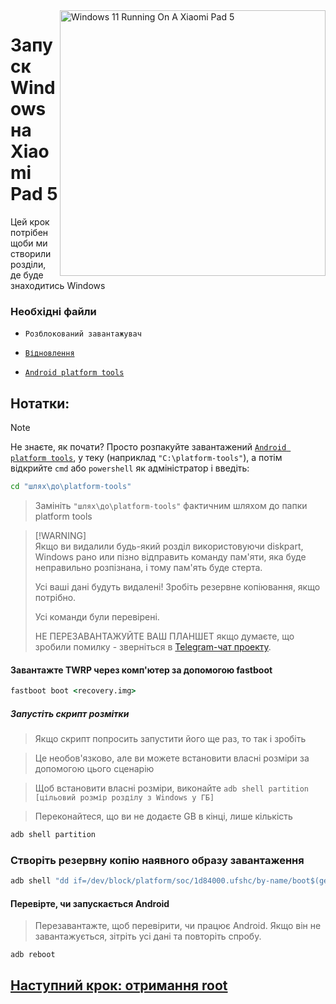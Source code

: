 <img align="right" src="https://raw.githubusercontent.com/erdilS/Port-Windows-11-Xiaomi-Pad-5/main/nabu.png" width="425" alt="Windows 11 Running On A Xiaomi Pad 5">


# Запуск Windows на Xiaomi Pad 5

Цей крок потрібен щоби ми створили розділи, де буде знаходитись Windows

### Необхідні файли

- ```Розблокований завантажувач```

- [```Відновлення```](https://github.com/erdilS/Port-Windows-11-Xiaomi-Pad-5/releases/download/1.0/recovery.img)

- [```Android platform tools```](https://developer.android.com/studio/releases/platform-tools)

## Нотатки:
> [!NOTE]
> Не знаєте, як почати? Просто розпакуйте завантажений [```Android platform tools```](http://developer.android.com/studio/release/platform-tools), у теку (наприклад ```"C:\platform-tools"```), а потім відкрийте `cmd` або `powershell` як адміністратор і введіть:

```cmd
cd "шлях\до\platform-tools"
```
> Замініть ```"шлях\до\platform-tools"``` фактичним шляхом до папки platform tools

> [!WARNING]\
> Якщо ви видалили будь-який розділ використовуючи diskpart, Windows рано или пізно відправить команду пам'яти, яка буде неправильно розпізнана, і тому пам'ять буде стерта.
> 
> Усі ваші дані будуть видалені! Зробіть резервне копіювання, якщо потрібно.
> 
> Усі команди були перевірені.
>
> НЕ ПЕРЕЗАВАНТАЖУЙТЕ ВАШ ПЛАНШЕТ якщо думаєте, що зробили помилку - зверніться в [Telegram-чат проекту](https://t.me/nabuwoa).

#### Завантажте TWRP через комп'ютер за допомогою fastboot
```cmd
fastboot boot <recovery.img>
```

##### Запустіть скрипт розмітки
> Якщо скрипт попросить запустити його ще раз, то так і зробіть

> Це необов'язково, але ви можете встановити власні розміри за допомогою цього сценарію

> Щоб встановити власні розміри, виконайте ``adb shell partition [цільовий розмір розділу з Windows у ГБ]``

> Переконайтеся, що ви не додаєте GB в кінці, лише кількість
```cmd
adb shell partition
```

### Створіть резервну копію наявного образу завантаження 

```cmd
adb shell "dd if=/dev/block/platform/soc/1d84000.ufshc/by-name/boot$(getprop ro.boot.slot_suffix) of=/tmp/normal_boot.img" && adb pull /tmp/normal_boot.img
```

#### Перевірте, чи запускається Android 
> Перезавантажте, щоб перевірити, чи працює Android. Якщо він не завантажується, зітріть усі дані та повторіть спробу. 

```cmd
adb reboot
```

## [Наступний крок: отримання root](/guide/Ukrainian/2-rootguide-uk.md)
